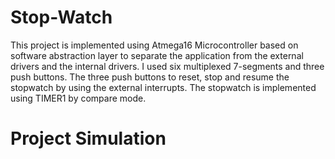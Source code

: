 # Stop-Watch
This project is implemented using Atmega16 Microcontroller based on software abstraction layer to separate the application from the external drivers and the internal drivers. I used six multiplexed 7-segments and three push buttons. The three push buttons to reset, stop and resume the stopwatch by using the external interrupts. The stopwatch is implemented using TIMER1 by compare mode.

# Project Simulation

